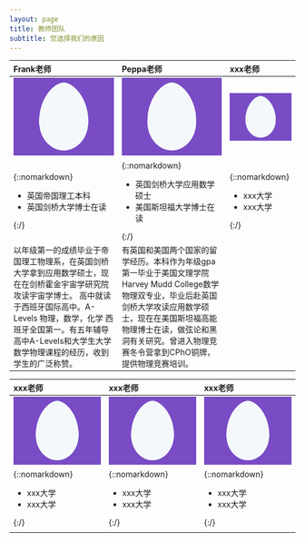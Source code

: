 ```yaml
---
layout: page
title: 教师团队
subtitle: 您选择我们的原因
---
```

| Frank老师 | Peppa老师 | xxx老师 |
| :------ | :------ | :------ |
| <img src="/assets/img/egg.png" width="200"> | <img src="/assets/img/egg.png" width="200">  | <img src="/assets/img/egg.png" width="200"> |
| {::nomarkdown}<ul><li> 英国帝国理工本科 </li><li> 英国剑桥大学博士在读 </li></ul>{:/}|{::nomarkdown}<ul><li> 英国剑桥大学应用数学硕士 </li><li> 美国斯坦福大学博士在读 </li></ul>{:/}| {::nomarkdown}<ul><li> xxx大学 </li><li> xxx大学 </li></ul>{:/} |
| 以年级第一的成绩毕业于帝国理工物理系，在英国剑桥大学拿到应用数学硕士，现在在剑桥霍金宇宙学研究院攻读宇宙学博士。 高中就读于西班牙国际高中。A-Levels 物理，数学，化学 西班牙全国第一。有五年辅导高中A-Levels和大学生大学数学物理课程的经历，收到学生的广泛称赞。 | 有英国和美国两个国家的留学经历。本科作为年级gpa第一毕业于美国文理学院Harvey Mudd College数学物理双专业，毕业后赴英国剑桥大学攻读应用数学硕士，现在在美国斯坦福高能物理博士在读，做弦论和黑洞有关研究。曾进入物理竞赛冬令营拿到CPhO铜牌，提供物理竞赛培训。 | |

| xxx老师 | xxx老师 | xxx老师 |
| :------ | :------ | :------ |
| <img src="/assets/img/egg.png" width="200"> | <img src="/assets/img/egg.png" width="200">  | <img src="/assets/img/egg.png" width="200"> |
| {::nomarkdown}<ul><li> xxx大学 </li><li> xxx大学 </li></ul>{:/}|{::nomarkdown}<ul><li> xxx大学 </li><li> xxx大学 </li></ul>{:/}| {::nomarkdown}<ul><li> xxx大学 </li><li> xxx大学 </li></ul>{:/} |
| | | |



